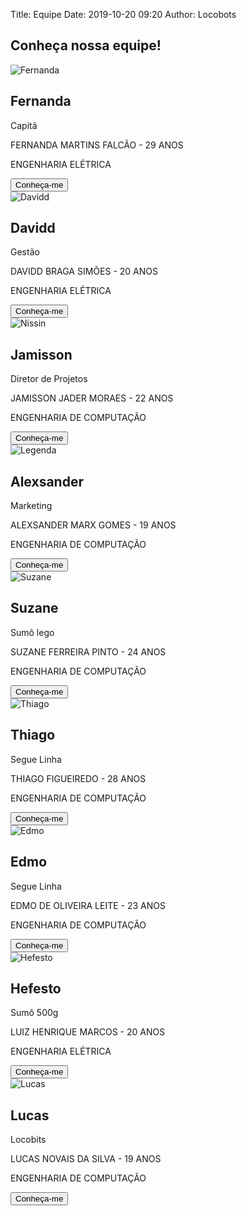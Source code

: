 Title: Equipe
Date: 2019-10-20 09:20
Author: Locobots

## Conheça nossa equipe!
<div class="backgroud">
  <section class="card_view">
    <div class="cartao_equipe card">
      <img class = "imagem imag-card" src = '../images/equipe/Fernanda.jpg' alt="Fernanda">
      <div class="texto">
        <h2>Fernanda</h2>
        <p class="title">Capitã</p>
        <p>FERNANDA MARTINS FALCÃO - 29 ANOS</p>
	      <p>ENGENHARIA ELÉTRICA</p>
      </div>
      <button class="button" onclick="window.location.href='https://www.instagram.com/p/B16MaQqJBbm'">Conheça-me</button>
    </div>
    <div class="cartao_equipe card">
      <img class = "imagem imag-card" src = '../images/equipe/davidd.jpg' alt="Davidd">
      <div class="texto">
        <h2>Davidd</h2>
        <p class="title">Gestão</p>
        <p>DAVIDD BRAGA SIMÕES - 20 ANOS</p>
	      <p>ENGENHARIA ELÉTRICA</p>
        </div>
        <button class="button" onclick="window.location.href='https://www.instagram.com/p/B2XsLuxAgNy/">Conheça-me</button>
    </div>
    <div class="cartao_equipe card">
      <img class = "imagem imag-card" src = '../images/equipe/nissin.jpg' alt="Nissin">
      <div class="texto">
        <h2 class>Jamisson</h2>
        <p class="title">Diretor de Projetos</p>
        <p>JAMISSON JADER MORAES - 22 ANOS</p>
	      <p>ENGENHARIA DE COMPUTAÇÃO</p>
      </div>
      <button class="button" onclick="window.location.href='https://www.instagram.com/p/B1_a3Adpotd/'">Conheça-me</button>
    </div>
  </section>
  <section class="card_view">
    <div class="cartao_equipe card">
      <img class = "imagem imag-card" src = '../images/equipe/legend.jpg' alt="Legenda">
      <div class="texto">
        <h2>Alexsander</h2>
        <p class="title">Marketing</p>
        <p>ALEXSANDER MARX GOMES - 19 ANOS</p>
	      <p>ENGENHARIA DE COMPUTAÇÃO</p>
        </div>
      <button class="button" onclick="window.location.href='https://www.instagram.com/p/B2EjXXkg4FB/'">Conheça-me</button>
    </div>
    <div class="cartao_equipe card">
      <img class = "imagem imag-card" src = '../images/equipe/suzane.jpg' alt="Suzane">
      <div class="texto">
        <h2>Suzane</h2>
        <p class="title">Sumô lego</p>
        <p>SUZANE FERREIRA PINTO - 24 ANOS</p>
	      <p>ENGENHARIA DE COMPUTAÇÃO</p>
        </div>
      <button class="button" onclick="window.location.href='https://www.instagram.com/p/B2OvG2Pp9bm/'">Conheça-me</button>
    </div>
    <div class="cartao_equipe card">
      <img class = "imagem imag-card" src = '../images/equipe/thiago.jpg' alt="Thiago">
      <div class="texto">
        <h2>Thiago</h2>
        <p class="title">Segue Linha</p>
        <p>THIAGO FIGUEIREDO - 28 ANOS</p>
	      <p>ENGENHARIA DE COMPUTAÇÃO</p>
      </div>
      <button class="button" onclick="window.location.href='https://www.instagram.com/p/B364cFvptpt/'">Conheça-me</button>
    </div>
  </section>
  <section class="card_view">
    <div class="cartao_equipe card">
    <img class = "imagem imag-card" src = '../images/equipe/edmo.jpg' alt="Edmo">
      <div class="texto">
        <h2>Edmo</h2>
        <p class="title">Segue Linha</p>
        <p>EDMO DE OLIVEIRA LEITE - 23 ANOS</p>
	      <p>ENGENHARIA DE COMPUTAÇÃO</p>
      </div>
      <button class="button" onclick="window.location.href='https://www.instagram.com/p/B6QVTdSpjy8/'">Conheça-me</button>
    </div>
    <div class="cartao_equipe card">
      <img class = "imagem imag-card" src = '../images/equipe/hefesto.jpg' alt="Hefesto">
      <div class="texto">
        <h2>Hefesto</h2>
        <p class="title">Sumô 500g</p>
        <p>LUIZ HENRIQUE MARCOS - 20 ANOS</p>
	      <p>ENGENHARIA ELÉTRICA</p>
      </div>
      <button class="button" onclick="window.location.href='https://www.instagram.com/locobots.ufop/'">Conheça-me</button>
    </div>
    <div class="cartao_equipe card">
    <img class = "imagem imag-card" src = '../images/equipe/lucas.jpg' alt="Lucas" >
      <div class="texto">
        <h2>Lucas</h2>
        <p class="title">Locobits</p>
        <p>LUCAS NOVAIS DA SILVA - 19 ANOS</p>
	      <p>ENGENHARIA DE COMPUTAÇÃO</p>
      </div>
      <button class="button" onclick="window.location.href='https://www.instagram.com/p/B4AM1JLJURM/'">Conheça-me</button>
    </div>
  </section>
</div>
